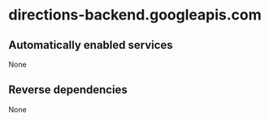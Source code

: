 # directions-backend.googleapis.com

## Automatically enabled services

None

## Reverse dependencies

None
